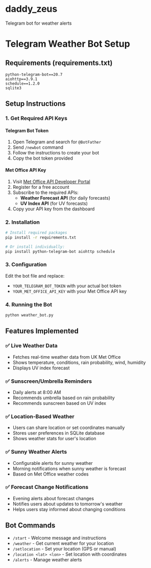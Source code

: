 # daddy_zeus
Telegram bot for weather alerts

# Telegram Weather Bot Setup

## Requirements (requirements.txt)

```
python-telegram-bot==20.7
aiohttp==3.9.1
schedule==1.2.0
sqlite3
```

## Setup Instructions

### 1. Get Required API Keys

#### Telegram Bot Token
1. Open Telegram and search for `@BotFather`
2. Send `/newbot` command
3. Follow the instructions to create your bot
4. Copy the bot token provided

#### Met Office API Key
1. Visit [Met Office API Developer Portal](https://developer.metoffice.gov.uk/)
2. Register for a free account
3. Subscribe to the required APIs:
   - **Weather Forecast API** (for daily forecasts)
   - **UV Index API** (for UV forecasts)
4. Copy your API key from the dashboard

### 2. Installation

```bash
# Install required packages
pip install -r requirements.txt

# Or install individually:
pip install python-telegram-bot aiohttp schedule
```

### 3. Configuration

Edit the bot file and replace:
- `YOUR_TELEGRAM_BOT_TOKEN` with your actual bot token
- `YOUR_MET_OFFICE_API_KEY` with your Met Office API key

### 4. Running the Bot

```bash
python weather_bot.py
```

## Features Implemented

### ✅ Live Weather Data
- Fetches real-time weather data from UK Met Office
- Shows temperature, conditions, rain probability, wind, humidity
- Displays UV index forecast

### ✅ Sunscreen/Umbrella Reminders
- Daily alerts at 8:00 AM
- Recommends umbrella based on rain probability
- Recommends sunscreen based on UV index

### ✅ Location-Based Weather
- Users can share location or set coordinates manually
- Stores user preferences in SQLite database
- Shows weather stats for user's location

### ✅ Sunny Weather Alerts
- Configurable alerts for sunny weather
- Morning notifications when sunny weather is forecast
- Based on Met Office weather codes

### ✅ Forecast Change Notifications
- Evening alerts about forecast changes
- Notifies users about updates to tomorrow's weather
- Helps users stay informed about changing conditions

## Bot Commands

- `/start` - Welcome message and instructions
- `/weather` - Get current weather for your location
- `/setlocation` - Set your location (GPS or manual)
- `/location <lat> <lon>` - Set location with coordinates
- `/alerts` - Manage weather alerts
